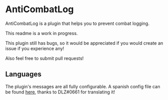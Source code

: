 # AntiCombatLog

AntiCombatLog is a plugin that helps you to prevent combat logging.

This readme is a work in progress.

This plugin still has bugs, so it would be appreciated if you would create an issue if you experience any!

Also feel free to submit pull requests!

## Languages
The plugin's messages are all fully configurable.
A spanish config file can be found [here](https://github.com/Badbird5907/AntiCombatLog/blob/master/src/main/resources/config-esp.yml), thanks to DLZ#0661 for translating it!
